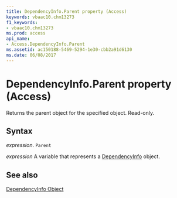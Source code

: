 ```yaml
---
title: DependencyInfo.Parent property (Access)
keywords: vbaac10.chm13273
f1_keywords:
- vbaac10.chm13273
ms.prod: access
api_name:
- Access.DependencyInfo.Parent
ms.assetid: ac150188-5469-5294-1e30-cbb2a91d6130
ms.date: 06/08/2017
---
```



# DependencyInfo.Parent property (Access)

Returns the parent object for the specified object. Read-only.


## Syntax

 _expression_. `Parent`

 _expression_ A variable that represents a [DependencyInfo](Access.DependencyInfo.md) object.


## See also


[DependencyInfo Object](Access.DependencyInfo.md)

